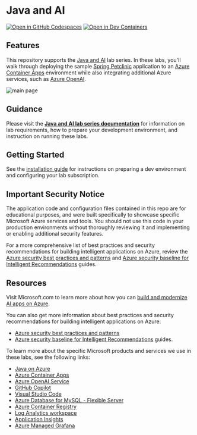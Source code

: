 # Java and AI

[![Open in GitHub Codespaces](https://github.com/codespaces/badge.svg)](https://codespaces.new/Azure-Samples/java-on-aca)
[![Open in Dev Containers](https://img.shields.io/static/v1?style=for-the-badge&label=Dev%20Containers&message=Open&color=blue&logo=visualstudiocode)](https://vscode.dev/redirect?url=vscode://ms-vscode-remote.remote-containers/cloneInVolume?url=https://github.com/azure-samples/java-on-aca)

## Features

This repository supports the [Java and AI](https://azure-samples.github.io/java-on-aca/) lab series. In these labs, you'll walk through deploying the sample [Spring Petclinic](https://github.com/Azure-Samples/java-on-aca/tree/main/src) application to an [Azure Container Apps](https://learn.microsoft.com/azure/container-apps/overview) environment while also integrating additional Azure services, such as [Azure OpenAI](https://learn.microsoft.com/en-us/azure/ai-services/openai/overview).

![main page](./images/api-gateway-main.png)

## Guidance

Please visit the [**Java and AI lab series documentation**](https://azure-samples.github.io/java-on-aca/) for information on lab requirements, how to prepare your development environment, and instruction on running these labs. 

## Getting Started 

See the [installation guide](https://azure-samples.github.io/java-on-aca/install.html) for instructions on preparing a dev environment and configuring your lab subscription.

## Important Security Notice

The application code and configuration files contained in this repo are for educational purposes, and were built specifically to showcase specific Microsoft Azure services and tools. You should not use this code in your production environments without thoroughly reviewing it and implementing or enabling additional security features.

For a more comprehensive list of best practices and security recommendations for building intelligent applications on Azure, review the [Azure security best practices and patterns](https://learn.microsoft.com/en-us/azure/security/fundamentals/best-practices-and-patterns) and [Azure security baseline for Intelligent Recommendations](https://learn.microsoft.com/en-us/security/benchmark/azure/baselines/intelligent-recommendations-security-baseline) guides.

## Resources 

   Visit Microsoft.com to learn more about how you can [build and modernize AI apps on Azure](https://azure.microsoft.com/solutions/build-modernize-intelligent-apps).
   
   You can also get more information about best practices and security recommendations for building intelligent applications on Azure: 
   
   - [Azure security best practices and patterns](https://learn.microsoft.com/azure/security/fundamentals/best-practices-and-patterns)
   - [Azure security baseline for Intelligent Recommendations](https://learn.microsoft.com/security/benchmark/azure/baselines/intelligent-recommendations-security-baseline) guides.

   To learn more about the specific Microsoft products and services we use in these labs, see the following links:

   - [Java on Azure](https://azure.microsoft.com/resources/developers/java)
   - [Azure Container Apps](https://learn.microsoft.com/azure/container-apps/overview)
   - [Azure OpenAI Service](https://learn.microsoft.com/azure/ai-services/openai/)
   - [GitHub Copilot](https://github.com/features/copilot)
   - [Visual Studio Code](https://code.visualstudio.com/)
   - [Azure Database for MySQL - Flexible Server](https://learn.microsoft.com/azure/mysql/flexible-server/overview)
   - [Azure Container Registry](https://learn.microsoft.com/azure/container-registry/container-registry-intro)
   - [Log Analytics workspace](https://learn.microsoft.com/azure/azure-monitor/logs/log-analytics-workspace-overview)
   - [Application Insights](https://learn.microsoft.com/azure/azure-monitor/app/app-insights-overview)
   - [Azure Managed Grafana](https://learn.microsoft.com/azure/managed-grafana/)